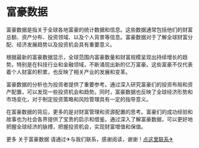 # 富豪数据

富豪数据是指关于全球各地富豪的统计数据和信息。这些数据通常包括他们的财富总额、资产分布、投资领域、以及个人背景等信息。富豪数据对于了解全球财富分配、经济发展趋势以及投资机会具有重要意义。

根据最新的富豪数据显示，全球范围内富豪数量和财富规模呈现出持续增长的趋势。特别是在科技行业和金融领域，不断涌现出新的亿万富豪。这些富豪不仅代表着个人财富的积累，也反映了相关产业的发展和变革。

富豪数据的分析也为投资者提供了重要参考。通过深入研究富豪们的投资布局和资产配置，可以发现一些投资机会和趋势。同时，富豪数据也反映了全球经济形势和市场变化，对于制定投资策略和风险管理具有一定的指导意义。

在富豪数据的背后，更多的是对财富管理和资源配置的思考。富豪们的成功经验和故事也为社会各界提供了宝贵的启示和借鉴。通过深入了解富豪数据，可以更好地把握全球经济的脉搏，把握投资机会，实现财富增值和保值。

更多 关于富豪数据 请通过✈与我们联系，感谢阅读，谢谢！[点这里联系✈](https://1.k02.cc)